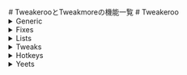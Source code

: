 <link href=""></link>
# TweakerooとTweakmoreの機能一覧
# Tweakeroo
<details>
  <summary>Generic</summary>
  <ulclass="column">
  <a href="#carpetAccuratePlacementProtocol">・carpetAccuratePlacementProtocol</a><br>
<li>clientPlacementRotation<br>
fastLeftClickAllowTools<br>
fastPlacementRememberOrientation<br>
freeCameraPlayerInputs<br>
freeCameraPlayerMovement<br>
handRestockPre<br>
hangableEntityBypassInverse<br>
itemUsePacketCheckBypass<br>
permanentSneakAllowInGUIs<br>
placementRestrictionTiedToFast<br>
potionWarningBeneficialOnly
</details>

<details>
  <summary>Fixes</summary>
</details>
<details>
  <summary>Lists</summary>
</details>
<details>
  <summary>Tweaks</summary>
</details>
<details>
  <summary>Hotkeys</summary>
</details>
<details>
  <summary>Yeets</summary>
</details>